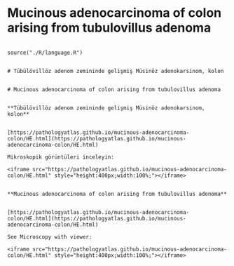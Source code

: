 # Mucinous adenocarcinoma of colon arising from tubulovillus adenoma



```{r language mucinous-adenocarcinoma-colon, echo=FALSE, include=TRUE}

source("./R/language.R")

```




```{asis, echo = (language == "TR")}

# Tübülövillöz adenom zemininde gelişmiş Müsinöz adenokarsinom, kolon

```




```{asis, echo = (language == "EN")}

# Mucinous adenocarcinoma of colon arising from tubulovillus adenoma

```




```{asis, echo = (language == "TR")}

**Tübülövillöz adenom zemininde gelişmiş Müsinöz adenokarsinom, kolon**


[https://pathologyatlas.github.io/mucinous-adenocarcinoma-colon/HE.html](https://pathologyatlas.github.io/mucinous-adenocarcinoma-colon/HE.html)

Mikroskopik görüntüleri inceleyin:

<iframe src="https://pathologyatlas.github.io/mucinous-adenocarcinoma-colon/HE.html" style="height:400px;width:100%;"></iframe>

```




```{asis, echo = (language == "EN")}

**Mucinous adenocarcinoma of colon arising from tubulovillus adenoma**


[https://pathologyatlas.github.io/mucinous-adenocarcinoma-colon/HE.html](https://pathologyatlas.github.io/mucinous-adenocarcinoma-colon/HE.html)

See Microscopy with viewer: 

<iframe src="https://pathologyatlas.github.io/mucinous-adenocarcinoma-colon/HE.html" style="height:400px;width:100%;"></iframe>

```



